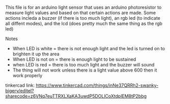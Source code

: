 This file is for an arduino light sensor that uses an arduino photoresistor to measure light values and based on that certain actions are made. Some actions incleda a buzzer (if there is too much light), an rgb led (to indicate all diffent modes), and the lcd (does pretty much the same thing as the rgb led)

Notes
- When LED is white = there is not enough light and the led is turned on to brighten it up the area
- When LED is not on = there is enough light to be sustained
- when LED is red = there is too much light and the buzzer will sound
- The thing will not work unless there is a light value above 600 then it work properly

tinkercad link: https://www.tinkercad.com/things/inNe37QRRh2-swanky-bigery/editel?sharecode=z6VNq7euTTRXLXaKA3uwdP5DOLlCoXtdplEM8tP2bbg
